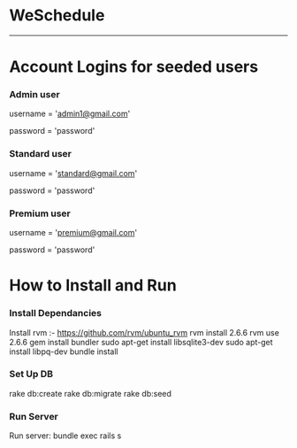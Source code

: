 # WeSchedule
---
# Account Logins for seeded users
### Admin user
username = 'admin1@gmail.com'

password = 'password'

### Standard user
username = 'standard@gmail.com'

password = 'password'

### Premium user
username = 'premium@gmail.com'

password = 'password'



# How to Install and Run
### Install Dependancies
Install rvm :- https://github.com/rvm/ubuntu_rvm
rvm install 2.6.6
rvm use 2.6.6
gem install bundler
sudo apt-get install libsqlite3-dev
sudo apt-get install libpq-dev
bundle install

### Set Up DB
rake db:create
rake db:migrate
rake db:seed

### Run Server
Run server:
bundle exec rails s

